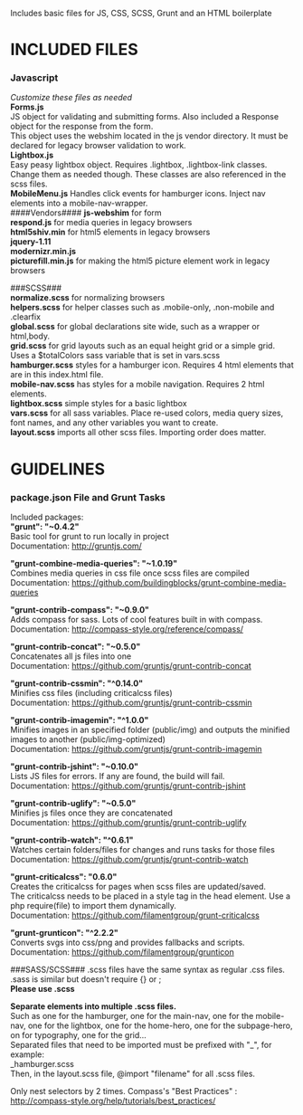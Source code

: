 Includes basic files for JS, CSS, SCSS, Grunt and an HTML boilerplate

# INCLUDED FILES  

### Javascript
*Customize these files as needed*  
**Forms.js**  
JS object for validating and submitting forms. Also included a Response object for the response from the form.   
This object uses the webshim located in the js vendor directory. It must be declared for legacy browser validation to work.  
 **Lightbox.js**  
 Easy peasy lightbox object. Requires .lightbox, .lightbox-link classes. Change them as needed though. These classes are also referenced in the scss files.  
 **MobileMenu.js**
 Handles click events for hamburger icons. Inject nav elements into a mobile-nav-wrapper.   
 ####Vendors####
 **js-webshim** for form  
 **respond.js** for media queries in legacy browsers  
 **html5shiv.min** for html5 elements in legacy browsers  
 **jquery-1.11**  
 **modernizr.min.js**  
 **picturefill.min.js** for making the html5 picture element work in legacy browsers  
 
###SCSS###    
**normalize.scss** for normalizing browsers  
**helpers.scss** for helper classes such as .mobile-only, .non-mobile and .clearfix  
**global.scss** for global declarations site wide, such as a wrapper or html,body.  
**grid.scss** for grid layouts such as an equal height grid or a simple grid. Uses a $totalColors sass variable that is set in vars.scss  
**hamburger.scss** styles for a hamburger icon. Requires 4 html elements that are in this index.html file.  
**mobile-nav.scss** has styles for a mobile navigation. Requires 2 html elements.  
**lightbox.scss** simple styles for a basic lightbox  
**vars.scss** for all sass variables. Place re-used colors, media query sizes, font names, and any other variables you want to create.  
**layout.scss** imports all other scss files. Importing order does matter.  

# GUIDELINES  
### package.json File and Grunt Tasks
Included packages:  
**"grunt": "~0.4.2"**  
Basic tool for grunt to run locally in project  
Documentation: http://gruntjs.com/  

**"grunt-combine-media-queries": "~1.0.19"**  
Combines media queries in css file once scss files are compiled  
Documentation: https://github.com/buildingblocks/grunt-combine-media-queries

**"grunt-contrib-compass": "~0.9.0"**  
Adds compass for sass. Lots of cool features built in with compass.  
Documentation: http://compass-style.org/reference/compass/

**"grunt-contrib-concat": "~0.5.0"**  
Concatenates all js files into one  
Documentation: https://github.com/gruntjs/grunt-contrib-concat

**"grunt-contrib-cssmin": "^0.14.0"**  
Minifies css files (including criticalcss files)  
Documentation: https://github.com/gruntjs/grunt-contrib-cssmin

**"grunt-contrib-imagemin": "^1.0.0"**  
Minifies images in an specified folder (public/img) and outputs the minified images to another (public/img-optimized)  
Documentation: https://github.com/gruntjs/grunt-contrib-imagemin

**"grunt-contrib-jshint": "~0.10.0"**  
Lists JS files for errors. If any are found, the build will fail.  
Documentation: https://github.com/gruntjs/grunt-contrib-jshint

**"grunt-contrib-uglify": "~0.5.0"**  
Minifies js files once they are concatenated  
Documentation: https://github.com/gruntjs/grunt-contrib-uglify

**"grunt-contrib-watch": "^0.6.1"**  
Watches certain folders/files for changes and runs tasks for those files  
Documentation: https://github.com/gruntjs/grunt-contrib-watch

**"grunt-criticalcss": "0.6.0"**  
Creates the criticalcss for pages when scss files are updated/saved.  
The criticalcss needs to be placed in a style tag in the head element. Use a php require(file) to import them dynamically.  
Documentation: https://github.com/filamentgroup/grunt-criticalcss

**"grunt-grunticon": "^2.2.2"**  
Converts svgs into css/png and provides fallbacks and scripts.  
Documentation: https://github.com/filamentgroup/grunticon


###SASS/SCSS###
.scss files have the same syntax as regular .css files.  
.sass is similar but doesn't require {} or ;  
**Please use .scss**

**Separate elements into multiple .scss files.**   
Such as one for the hamburger, one for the main-nav, one for the mobile-nav, one for the lightbox, one for the home-hero, one for the subpage-hero, on for typography, one for the grid...  
Separated files that need to be imported must be prefixed with "_", for example:  
_hamburger.scss  
Then, in the layout.scss file, @import "filename" for all .scss files.  

Only nest selectors by 2 times. 
Compass's "Best Practices" : http://compass-style.org/help/tutorials/best_practices/